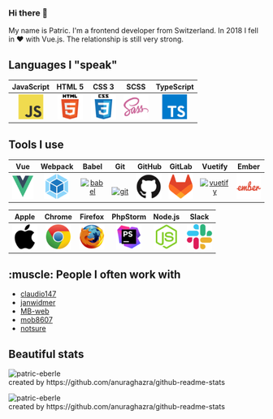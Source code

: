 ### Hi there 👋

My name is Patric. I'm a frontend developer from Switzerland. In 2018 I fell in :heart: with Vue.js. The relationship is still very strong.

<h2>Languages I "speak"</h2>

| JavaScript | HTML 5 | CSS 3 | SCSS | TypeScript |
| :---: | :---: | :---: | :---: | :---: |
| <a href="https://developer.mozilla.org/en-US/docs/Web/JavaScript" target="_blank"> <img src="https://raw.githubusercontent.com/devicons/devicon/master/icons/javascript/javascript-original.svg" alt="javascript" width="50" height="50"/> </a> | <a href="https://www.w3.org/html/" target="_blank"> <img src="https://raw.githubusercontent.com/devicons/devicon/master/icons/html5/html5-original-wordmark.svg" alt="html5" width="50" height="50"/> </a> | <a href="https://www.w3schools.com/css/" target="_blank"> <img src="https://raw.githubusercontent.com/devicons/devicon/master/icons/css3/css3-original-wordmark.svg" alt="css3" width="50" height="50"/> </a> | <a href="https://sass-lang.com" target="_blank"> <img src="https://raw.githubusercontent.com/devicons/devicon/master/icons/sass/sass-original.svg" alt="sass" width="50" height="50"/> </a> | <a href="[https://typescriptlang.org/](https://www.typescriptlang.org/)" target="_blank"> <img src="https://raw.githubusercontent.com/devicons/devicon/master/icons/typescript/typescript-original.svg" alt="sass" width="50" height="50"/> </a> 

<h2>Tools I use</h2>

| Vue | Webpack | Babel | Git | GitHub | GitLab | Vuetify | Ember |
| :---: | :---: | :---: | :---: | :---: | :---: | :---: | :---: |
|  <a href="https://vuejs.org/" target="_blank"> <img src="https://raw.githubusercontent.com/devicons/devicon/master/icons/vuejs/vuejs-original.svg" alt="vuejs" width="50" height="50"/> </a> | <a href="https://webpack.js.org" target="_blank"> <img src="https://raw.githubusercontent.com/devicons/devicon/master/icons/webpack/webpack-original.svg" alt="webpack" width="50" height="50"/> </a> | <a href="https://babeljs.io/" target="_blank"> <img src="https://www.vectorlogo.zone/logos/babeljs/babeljs-icon.svg" alt="babel" width="50" height="50"/> </a> | <a href="https://git-scm.com/" target="_blank"> <img src="https://www.vectorlogo.zone/logos/git-scm/git-scm-icon.svg" alt="git" width="50" height="50"/> </a> | <a href="https://www.github.com/" target="_blank"> <img src="https://raw.githubusercontent.com/devicons/devicon/master/icons/github/github-original.svg" alt="github" width="50" height="50"/> </a> | <a href="https://www.gitlab.com/" target="_blank"> <img src="https://raw.githubusercontent.com/devicons/devicon/master/icons/gitlab/gitlab-original.svg" alt="gitlab" width="50" height="50"/> </a> | <a href="https://vuetifyjs.com/en/" target="_blank"> <img src="https://bestofjs.org/logos/vuetify.svg" alt="vuetify" width="50" height="50"/> </a> | <a href="https://emberjs.com/" target="_blank"> <img src="https://raw.githubusercontent.com/devicons/devicon/master/icons/ember/ember-original-wordmark.svg" alt="ember" width="50" height="50"/> </a> |


| Apple | Chrome | Firefox | PhpStorm | Node.js | Slack |
| :---: | :---: | :---: | :---: | :---: | :---: |
|  <a href="https://www.apple.com/" target="_blank"> <img src="https://raw.githubusercontent.com/devicons/devicon/master/icons/apple/apple-original.svg" alt="apple" width="50" height="50"/> </a> | <a href="https://www.google.com/intl/en/chrome/" target="_blank"> <img src="https://raw.githubusercontent.com/devicons/devicon/master/icons/chrome/chrome-original.svg" alt="google chrome" width="50" height="50"/> </a> | <a href="https://www.mozilla.org/firefox/" target="_blank"> <img src="https://raw.githubusercontent.com/devicons/devicon/master/icons/firefox/firefox-original.svg" alt="google chrome" width="50" height="50"/> </a> | <a href="https://www.jetbrains.com/phpstorm/" target="_blank"> <img src="https://raw.githubusercontent.com/devicons/devicon/master/icons/phpstorm/phpstorm-original.svg" alt="phpstorm" width="50" height="50"/> </a> | <a href="https://nodejs.org" target="_blank"> <img src="https://raw.githubusercontent.com/devicons/devicon/master/icons/nodejs/nodejs-original.svg" alt="nodejs" width="50" height="50"/> </a> | <a href="https://slack.com" target="_blank"> <img src="https://raw.githubusercontent.com/devicons/devicon/master/icons/slack/slack-original.svg" alt="slack" width="50" height="50"/> </a> |

<h2>:muscle: People I often work with</h2>

- [claudio147](https://github.com/claudio147)
- [janwidmer](https://github.com/janwidmer)
- [MB-web](https://github.com/MB-web)
- [mob8607](https://github.com/mob8607)
- [notsure](https://github.com/notsure)


<h2>Beautiful stats</h2>

<p>
  <img src="https://github-readme-stats.vercel.app/api/top-langs?username=patric-eberle&show_icons=true&locale=en&layout=compact" alt="patric-eberle" /><br>
  created by https://github.com/anuraghazra/github-readme-stats
</p>
<p>
  <img src="https://github-readme-stats.vercel.app/api?username=patric-eberle&show_icons=true&locale=en" alt="patric-eberle" /><br>
  created by https://github.com/anuraghazra/github-readme-stats
</p>
